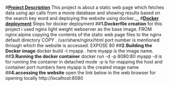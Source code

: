 #<ins>**Project Description**</ins>
  This project is about a static web page which fetches data using api calls from a movie database and showing results based on the search key word and deploying the website using docker.__ 
#<ins>**Docker deployment**</ins>
    Steps for docker deployment
    ##**1.Dockerfile creation**
            for this project i used nginx light weight webserver as the base image.
                FROM  nginx:alpine
            copying the contents of the static web page files  to the nginx default directory
                COPY . /usr/share/nginx/html
            port number is mentioned through which the website is accessed.
                EXPOSE 80
    ##**2.Building the Docker image**
            docker build -t myapp .
              here myapp is the image name.
    ##**3.Running the docker container**
            docker run -d -p 8080:80 myapp
              -d is for running the container in detached mode
              -p is for mapping the host and container port numbers
              here myapp is the created image name
    ##**4.accessing the website**
            open the link below in the web browser for opening locally
              http://localhost:8080 

